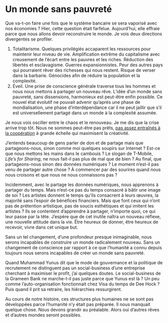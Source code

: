 # Un monde sans pauvreté

Que va-t-on faire une fois que le système bancaire se sera vaporisé avec nos économies ? Hier, cette question était farfelue. Aujourd’hui, elle effraie parce que nous allons devoir reconstruire le monde. Je vois deux directions divergentes se profiler.<span id="more-6231"></span>

1. Totalitarisme. Quelques privilégiés accaparent les ressources pour maintenir leur niveau de vie. Amplification extrême du capitalisme avec creusement de l’écart entre les pauvres et les riches. Réduction des libertés et esclavagisme. Guerres expansionnistes. Peur des autres pays qui pourraient rêver des richesses qui nous restent. Risque de verser dans la barbarie. Génocides afin de réduire la population et la complexité.
2. Éveil. Une prise de conscience générale traverse tous les hommes et nous nous mettons à partager un nouveau rêve. L’idée d’un monde sans pauvreté, sans dissensions, harmonieux est peut-être enfin possible. Ce nouvel état évolutif ne pouvait advenir qu’après une phase de mondialisation, une phase d’interdépendance car il ne peut jaillir que s’il est universellement partagé dans un monde à la complexité assumée.

Je nous vois osciller entre le chaos et le renouveau. Je me dis que la crise arrive trop tôt. Nous ne sommes peut-être pas prêts, [pas assez entraînés à la coopération](https://tcrouzet.com/2009/05/13/les-ecureuils-egoistes/) à grande échelle qui maximisent la créativité.

J’entends beaucoup de gens parler de don et de partage mais que partageons-nous, sinon comme moi quelques soupirs sur Internet ? Est-ce que nous mettons les mains dans le cambouis ? Le slogan de T-Mobile, *Life’s for Sharing*, ne nous fait-il pas plus de mal que de bien ? Au final, que partageons-nous sinon des données numériques ? Le moment n’est-il pas venu de partager autre chose ? À commencer par des sourires quand nous nous croisons et que nous ne nous connaissons pas ?

Incidemment, avec le partage les données numériques, nous apprenons à partager du temps. Mais n’est-ce pas du temps consacré à bâtir une image de soi ? Les artistes donnent le temps qu’ils consacrent à leurs œuvres, la majorité sans l’espoir de bénéfices financiers. Mais que font ceux qui n’ont pas de prétention artistique, pas de soucis esthétiques et qui imitent les artistes ? Ils se contentent d’apprendre à partager, n’importe quoi, ce qui leur passe par la tête. J’espère que de cet inutile naîtra un nouveau réflexe, une nouvelle attitude dans la vie. Être heureux de donner, être heureux de recevoir, vivre dans cet unique but.

Sans un tel changement, d’une profondeur presque inimaginable, nous serons incapables de construire un monde radicalement nouveau. Sans un changement de conscience par rapport à ce que l’humanité a connu depuis toujours nous serons incapables de créer un monde sans pauvreté.

Quand Muhammad Yunus dit que le mode de gouvernance et la politique de recrutement ne distinguent pas un social-business d’une entreprise cherchant à maximiser le profit, j’ai quelques doutes. Le social-business de la Grameen Bank ne marche-t-il pas juste parce que Yunus est là ? Un peu comme l’auto-organisation fonctionnait chez Visa du temps de Dee Hock ? Puis quand il prit sa retraire, les hiérarchies ressurgirent.

Au cours de notre histoire, ces structures plus humaines ne se sont pas développées parce l’humanité n’y était pas préparée. Il nous manquait quelque chose. Nous devons grandir au préalable. Alors oui d’autres rêves et d’autres mondes seront possibles.